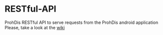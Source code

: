 # RESTful-API
ProhDis RESTful API to serve requests from the ProhDis android application
Please, take a look at the [wiki](https://github.com/devmyrrie/RESTful-API/wiki/Home)
